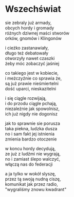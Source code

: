 # Wszechświat

sie zebraly już armady,  
obcych hordy i gromady  
różnych dziwnej maści stworów  
orków, gnomów i Klingonów  

i cieżko zastanawiały,  
długo też debatowały  
otworzyły nawet czaszki  
żeby móc zobaczyć jaśniej  

co takiego jest w kobiecie,  
i meżczyźnie co sprawia że,  
są już prawie nieśmiertelni  
dość uparci, nieskazitelni  

i się ciągle rozwijają,  
i do przodu ciągle pchają,  
niezależnie jak spowolnisz,  
ich już nigdy nie dogonisz  

jak to sprawnie sie porusza  
taka piekna, ludzka dusza  
no i sam fakt jej istnienia  
zmienia bardzo otoczenie  

w koncu hordy decydują,  
ze już z ludźmi nie wygrają,  
no i zamiast ślepo walczyć,  
włączą nas do federacji  

a ja tylko w wokół slyszę,  
przez tą swoją nudną ciszę,  
komunikat jak przez radio,  
"wygraliśmy znowu kwadrant"  

